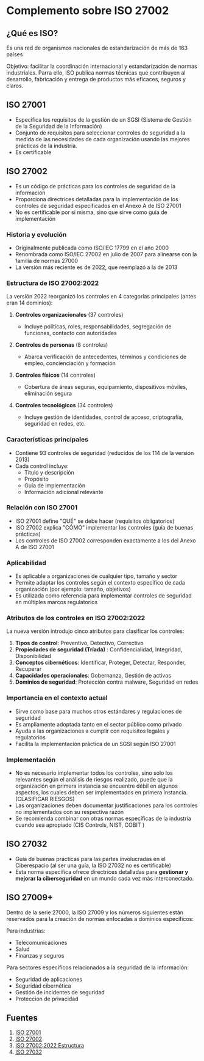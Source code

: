 
# Complemento sobre ISO 27002

## ¿Qué es ISO?

Es una red de organismos nacionales de estandarización de más de 163 países

Objetivo: facilitar la coordinación internacional y estandarización de normas industriales. Parra ello, ISO publica normas técnicas que contribuyen al desarrollo, fabricación y entrega de productos más eficaces, seguros y claros.

## ISO 27001

- Especifica los requisitos de la gestión de un SGSI (Sistema de Gestión de la Seguridad de la Información)
- Conjunto de requisitos para seleccionar controles de seguridad a la medida de las necesidades de cada organización usando las mejores prácticas de la industria.
- Es certificable

## ISO 27002

- Es un código de prácticas para los controles de seguridad de la información
- Proporciona directrices detalladas para la implementación de los controles de seguridad especificados en el Anexo A de ISO 27001
- No es certificable por sí misma, sino que sirve como guía de implementación

### Historia y evolución

- Originalmente publicada como ISO/IEC 17799 en el año 2000
- Renombrada como ISO/IEC 27002 en julio de 2007 para alinearse con la familia de normas 27000
- La versión más reciente es de 2022, que reemplazó a la de 2013

### Estructura de ISO 27002:2022

La versión 2022 reorganizó los controles en 4 categorías principales (antes eran 14 dominios):

1. **Controles organizacionales** (37 controles)
   - Incluye políticas, roles, responsabilidades, segregación de funciones, contacto con autoridades
   
2. **Controles de personas** (8 controles)
   - Abarca verificación de antecedentes, términos y condiciones de empleo, concienciación y formación

3. **Controles físicos** (14 controles)
   - Cobertura de áreas seguras, equipamiento, dispositivos móviles, eliminación segura

4. **Controles tecnológicos** (34 controles)
   - Incluye gestión de identidades, control de acceso, criptografía, seguridad en redes, etc.

### Características principales

- Contiene 93 controles de seguridad (reducidos de los 114 de la versión 2013)
- Cada control incluye:
  - Título y descripción
  - Propósito
  - Guía de implementación
  - Información adicional relevante

### Relación con ISO 27001

- ISO 27001 define "QUÉ" se debe hacer (requisitos obligatorios)
- ISO 27002 explica "CÓMO" implementar los controles (guía de buenas prácticas)
- Los controles de ISO 27002 corresponden exactamente a los del Anexo A de ISO 27001

### Aplicabilidad

- Es aplicable a organizaciones de cualquier tipo, tamaño y sector
- Permite adaptar los controles según el contexto específico de cada organización (por ejemplo: tamaño, objetivos)
- Es utilizada como referencia para implementar controles de seguridad en múltiples marcos regulatorios

### Atributos de los controles en ISO 27002:2022

La nueva versión introdujo cinco atributos para clasificar los controles:

1. **Tipos de control**: Preventivo, Detectivo, Correctivo
2. **Propiedades de seguridad (Tríada)** : Confidencialidad, Integridad, Disponibilidad 
3. **Conceptos cibernéticos**: Identificar, Proteger, Detectar, Responder, Recuperar
4. **Capacidades operacionales**: Gobernanza, Gestión de activos
5. **Dominios de seguridad**: Protección contra malware, Seguridad en redes

### Importancia en el contexto actual

- Sirve como base para muchos otros estándares y regulaciones de seguridad
- Es ampliamente adoptada tanto en el sector público como privado
- Ayuda a las organizaciones a cumplir con requisitos legales y regulatorios
- Facilita la implementación práctica de un SGSI según ISO 27001

### Implementación

- No es necesario implementar todos los controles, sino solo los relevantes según el análisis de riesgos realizado, puede que la organización en primera instancia se encuentre débil en algunos aspectos, los cuales deben ser implementados en primera instancia. (CLASIFICAR RIESGOS)
- Las organizaciones deben documentar justificaciones para los controles no implementados con su respectiva razón
- Se recomienda combinar con otras normas específicas de la industria cuando sea apropiado (CIS Controls, NIST, COBIT )

## ISO 27032
- Guía de buenas prácticas para las partes involucradas en el Ciberespacio (al ser una guía, la ISO 27032 no es certificable)
- Esta norma específica ofrece directrices detalladas para **gestionar y mejorar la ciberseguridad** en un mundo cada vez más interconectado.
## ISO 27009+

Dentro de la serie 27000, la ISO 27009 y los números siguientes están reservados para la creación de normas enfocadas a dominios específicos:

Para industrias:
- Telecomunicaciones
- Salud
- Finanzas y seguros

Para sectores específicos relacionados a la seguridad de la información:
- Seguridad de aplicaciones
- Seguridad cibernética
- Gestión de incidentes de seguridad
- Protección de privacidad

## Fuentes 
1. [ISO 27001](https://www.globalsuitesolutions.com/es/que-es-la-norma-iso-27001-y-para-que-sirve/)
2. [ISO 27002](https://www.globalsuitesolutions.com/es/que-es-la-norma-iso-27002-y-para-que-sirve/)
3. [ISO 27002:2022 Estructura](https://www.isotools.us/2022/07/29/iso-iec-270022022-controles-organizacionales-todo-lo-que-necesitas-saber/)
4. [ISO 27032](https://www.pmg-ssi.com/2023/08/que-es-la-norma-iso-27032-una-guia-completa-sobre-ciberseguridad-en-la-sociedad-digital/)
